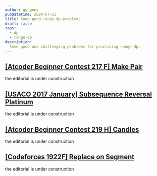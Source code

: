 ```yaml
---
author: gg_gong
pubDatetime: 2024-07-21
title: Some-good-range-dp-problems
draft: false
tags:
  - dp
  - range-dp
description:
  Some good and challenging problems for practicing range dp. 
---
```


## [[Atcoder Beginner Contest 217 F] Make Pair](https://atcoder.jp/contests/abc217/tasks/abc217_f)

the editorial is under construction

## [[USACO 2017 January] Subsequence Reversal Platinum](https://usaco.org/index.php?page=viewproblem2&cpid=698)

the editorial is under construction

## [[Atcoder Beginner Contest 219 H] Candles](https://atcoder.jp/contests/abc219/tasks/abc219_h)

the editorial is under construction

## [[Codeforces 1922F] Replace on Segment](https://codeforces.com/problemset/problem/1922/F)

the editorial is under construction